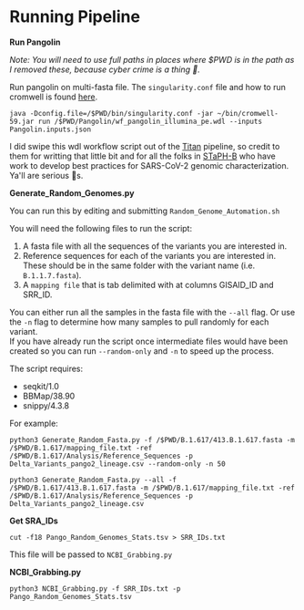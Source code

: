 # Running Pipeline

**Run Pangolin**

*Note: You will need to use full paths in places where $PWD is in the path as I removed these, because cyber crime is a thing :grimacing:.*

Run pangolin on multi-fasta file. The `singularity.conf` file and how to run cromwell is found [here](https://github.com/jvhagey/Tutorials/tree/main/wdl_files). 

`java -Dconfig.file=/$PWD/bin/singularity.conf -jar ~/bin/cromwell-59.jar run /$PWD/Pangolin/wf_pangolin_illumina_pe.wdl --inputs Pangolin.inputs.json`

I did swipe this wdl workflow script out of the [Titan](https://github.com/theiagen/public_health_viral_genomics) pipeline, so credit to them for writting that little bit and for all the folks in [STaPH-B](https://github.com/StaPH-B) who have work to develop best practices for SARS-CoV-2 genomic characterization. Ya'll are serious :star2:s.

**Generate_Random_Genomes.py**  

You can run this by editing and submitting `Random_Genome_Automation.sh`  

You will need the following files to run the script:  
1. A fasta file with all the sequences of the variants you are interested in.
2. Reference sequences for each of the variants you are interested in. These should be in the same folder with the variant name (i.e. `B.1.1.7.fasta`).
3. A `mapping file` that is tab delimited with at columns GISAID_ID and SRR_ID.

You can either run all the samples in the fasta file with the `--all` flag. Or use the `-n` flag to determine how many samples to pull randomly for each variant.  
If you have already run the script once intermediate files would have been created so you can run `--random-only` and `-n` to speed up the process. 

The script requires:  
- seqkit/1.0  
- BBMap/38.90  
- snippy/4.3.8  

For example:

`python3 Generate_Random_Fasta.py -f /$PWD/B.1.617/413.B.1.617.fasta -m /$PWD/B.1.617/mapping_file.txt -ref /$PWD/B.1.617/Analysis/Reference_Sequences -p Delta_Variants_pango2_lineage.csv --random-only -n 50`

`python3 Generate_Random_Fasta.py --all -f /$PWD/B.1.617/413.B.1.617.fasta -m /$PWD/B.1.617/mapping_file.txt -ref /$PWD/B.1.617/Analysis/Reference_Sequences -p Delta_Variants_pango2_lineage.csv`

**Get SRA_IDs**  

`cut -f18 Pango_Random_Genomes_Stats.tsv > SRR_IDs.txt`

This file will be passed to `NCBI_Grabbing.py`

**NCBI_Grabbing.py**

`python3 NCBI_Grabbing.py -f SRR_IDs.txt -p Pango_Random_Genomes_Stats.tsv`
